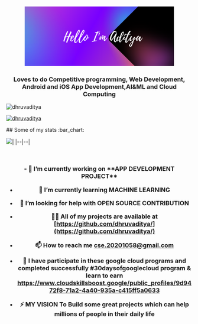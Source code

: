 <!DOCTYPE html>
<html lang="en">
<head>
  <meta charset="UTF-8">
  <meta http-equiv="X-UA-Compatible" content="IE=edge">
  <meta name="viewport" content="width=device-width, initial-scale=1.0">
 
</head>

<body>
  <div class="wrapper">
    <div class="typing-demo">
      <p align="center"><img width="80%" alt="Hello, I'm Aditya Loves to do Android Development" src="./image.png" /></a></p>
    </div>

<h3 align="center">Loves to do Competitive programming, Web Development, Android and iOS App Development,AI&ML and Cloud Computing</h3>
<p align="left"> <img src="https://komarev.com/ghpvc/?username=dhruvaditya&label=Profile%20views&color=0e75b6&style=flat" alt="dhruvaditya" /> </p>

<p align="left"> <a href="https://github.com/ryo-ma/github-profile-trophy"><img src="https://github-profile-trophy.vercel.app/?username=dhruvaditya" alt="dhruvaditya" /></a> </p>
## Some of my stats :bar_chart:

<img src="https://github-readme-stats.vercel.app/api?username=dhruvaditya&show_icons=true&theme=radical&include_all_commits=true">|
|--|--|

<br>

<h3 align="center">- 🔭 I’m currently working on **APP DEVELOPMENT PROJECT**

  - 🌱 I’m currently learning **MACHINE LEARNING**
  
  - 🤝 I’m looking for help with **OPEN SOURCE CONTRIBUTION**
  
  - 👨‍💻 All of my projects are available at [https://github.com/dhruvaditya/](https://github.com/dhruvaditya/)
  
  - 📫 How to reach me **cse.20201058@gmail.com**
  
  - 📄 I have participate in these google cloud programs and completed successfully #30daysofgooglecloud program & learn to earn  https://www.cloudskillsboost.google/public_profiles/9d9472f8-71a2-4a40-935a-c415ff5a0633
  
  - ⚡  MY VISION **To Build some great projects which can help millions of people in their daily life**
  </h3>
</div>
</body>
</html>

